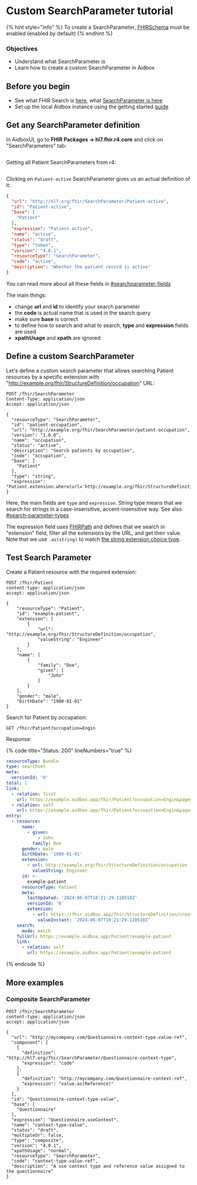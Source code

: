 # Custom SearchParameter tutorial

{% hint style="info" %}
To create a SearchParameter, [FHIRSchema](../../../../modules/profiling-and-validation/fhir-schema-validator/setup.md) must be enabled (enabled by default)
{% endhint %}

### Objectives <a href="#objectives" id="objectives"></a>

* Understand what SearchParameter is
* Learn how to create a custom SearchParameter in Aidbox

## Before you begin <a href="#before-you-begin" id="before-you-begin"></a>

* See what FHIR Search is [here](../../fhir-search/), what [SearchParameter is here](../../fhir-search/searchparameter.md)
* Set up the local Aidbox instance using the getting started [guide](https://docs.aidbox.app/getting-started/run-aidbox-locally-with-docker/run-aidbox-locally)

## Get any SearchParameter definition

&#x20;In AidboxUI, go to **FHIR Packages -> hl7.fhir.r4.core** and click on "SearchParameters" tab:

<figure><img src="../../../../.gitbook/assets/image (1).png" alt=""><figcaption></figcaption></figure>

Getting all Patient SearchParameters from r4:

<figure><img src="../../../../.gitbook/assets/image (2).png" alt=""><figcaption></figcaption></figure>

Clicking on `Patient-active` SearchParameter gives us an actual definition of it:

```json
{
  "url": "http://hl7.org/fhir/SearchParameter/Patient-active",
  "id": "Patient-active",
  "base": [
    "Patient"
  ],
  "expression": "Patient.active",
  "name": "active",
  "status": "draft",
  "type": "token",
  "version": "4.0.1",
  "resourceType": "SearchParameter",
  "code": "active",
  "description": "Whether the patient record is active"
}
```

You can read more about all these fields in [#searchparameter-fields](../../fhir-search/searchparameter.md#searchparameter-fields "mention")

The main things:

* change **url** and **id** to identify your search parameter
* the **code** is actual name that is used in the search query
* make sure **base** is correct
* to define how to search and what to search, **type** and **expression** fields are used&#x20;
* **xpathUsage** and **xpath** are ignored

## Define a custom SearchParameter

Let's define a custom search parameter that allows searching Patient resources by a specific extension with "http://example.org/fhir/StructureDefinition/occupation" URL:

```
POST /fhir/SearchParameter
Content-Type: application/json
Accept: application/json

{
  "resourceType": "SearchParameter",
  "id": "patient-occupation",
  "url": "http://example.org/fhir/SearchParameter/patient-occupation",
  "version": "1.0.0",
  "name": "occupation",
  "status": "active",
  "description": "Search patients by occupation",
  "code": "occupation",
  "base": [
    "Patient"
  ],
  "type": "string",
  "expression": "Patient.extension.where(url='http://example.org/fhir/StructureDefinition/occupation').value.as(string)"
}
```

Here, the main fields are `type` and `expression`.  String type means that we search for strings in a case-insensitive, accent-insensitive way. See also [#search-parameter-types](../../fhir-search/searchparameter.md#search-parameter-types "mention")

The expression field uses [FHIRPath](https://hl7.org/fhir/fhirpath.html) and defines that we search in "extension" field, filter all the extensions by the URL, and get their value. Note that we use `.as(string)` to match [the string extension choice type](https://www.hl7.org/fhir/extensibility.html).

## Test Search Parameter

Create a Patient resource with the required extension:

```
POST /fhir/Patient
content-type: application/json
accept: application/json

{
    "resourceType": "Patient",
    "id": "example-patient",
    "extension": [
        {
            "url": "http://example.org/fhir/StructureDefinition/occupation",
            "valueString": "Engineer"
        }
    ],
    "name": [
        {
            "family": "Doe",
            "given": [
                "John"
            ]
        }
    ],
    "gender": "male",
    "birthDate": "1980-01-01"
}
```

Search for Patient by occupation:

```
GET /fhir/Patient?occupation=Engin
```

Response:

{% code title="Status: 200" lineNumbers="true" %}
```yaml
resourceType: Bundle
type: searchset
meta:
  versionId: '0'
total: 1
link:
  - relation: first
    url: https://example.aidbox.app/fhir/Patient?occupation=Engin&page=1
  - relation: self
    url: https://example.aidbox.app/fhir/Patient?occupation=Engin&page=1
entry:
  - resource:
      name:
        - given:
            - John
          family: Doe
      gender: male
      birthDate: '1980-01-01'
      extension:
        - url: http://example.org/fhir/StructureDefinition/occupation
          valueString: Engineer
      id: >-
        example-patient
      resourceType: Patient
      meta:
        lastUpdated: '2024-06-07T10:21:29.110510Z'
        versionId: '6'
        extension:
          - url: https://fhir.aidbox.app/fhir/StructureDefinition/created-at
            valueInstant: '2024-06-07T10:21:29.110510Z'
    search:
      mode: match
    fullUrl: https://example.aidbox.app/Patient/example-patient
    link:
      - relation: self
        url: https://example.aidbox.app/Patient/example-patient
```
{% endcode %}

## More examples

### Composite SearchParameter

```
POST /fhir/SearchParameter
content-type: application/json
accept: application/json

{
  "url": "http://mycompany.com/Questionnaire-context-type-value-ref",
  "component": [
    {
      "definition": "http://hl7.org/fhir/SearchParameter/Questionnaire-context-type",
      "expression": "code"
    },
    {
      "definition": "http://mycompany.com/Questionnaire-context-ref",
      "expression": "value.as(Reference)"
    }
  ],
  "id": "Questionnaire-context-type-value",
  "base": [
    "Questionnaire"
  ],
  "expression": "Questionnaire.useContext",
  "name": "context-type-value",
  "status": "draft",
  "multipleOr": false,
  "type": "composite",
  "version": "4.0.1",
  "xpathUsage": "normal",
  "resourceType": "SearchParameter",
  "code": "context-type-value-ref",
  "description": "A use context type and reference value assigned to the questionnaire"
}
```
